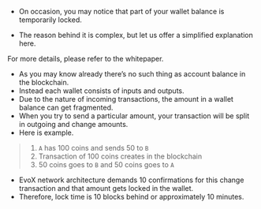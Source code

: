 
* On occasion, you may notice that part of your wallet balance is temporarily locked.

* The reason behind it is complex, but let us offer a simplified explanation here.

For more details, please refer to the whitepaper.

* As you may know already there’s no such thing as account balance in the blockchain.
* Instead each wallet consists of inputs and outputs.
* Due to the nature of incoming transactions, the amount in a wallet balance can get fragmented.
* When you try to send a particular amount, your transaction will be split in outgoing and change amounts. 
* Here is example.

> 1. `A` has 100 coins and sends 50 to `B`
> 2. Transaction of 100 coins creates in the blockchain
> 3. 50 coins goes to `B` and 50 coins goes to `A`

* EvoX network architecture demands 10 confirmations for this change transaction and that amount gets locked in the wallet. 
* Therefore, lock time is 10 blocks behind or approximately 10 minutes.
